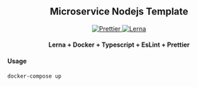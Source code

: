 
<h2 align="center">Microservice Nodejs Template</h2>
<p align="center">
  <a href="https://github.com/prettier/prettier">
    <img
      src="https://img.shields.io/badge/code_style-prettier-ff69b4.svg"
      alt="Prettier"
    />
  </a>
    <a href="https://lerna.js.org/">
    <img src="https://img.shields.io/badge/maintained%20with-lerna-cc00ff.svg" alt="Lerna">
  </a><br>
</p>

<h4 align="center">
Lerna + Docker + Typescript + EsLint + Prettier
</h4>
 

#### Usage

```
docker-compose up
```
